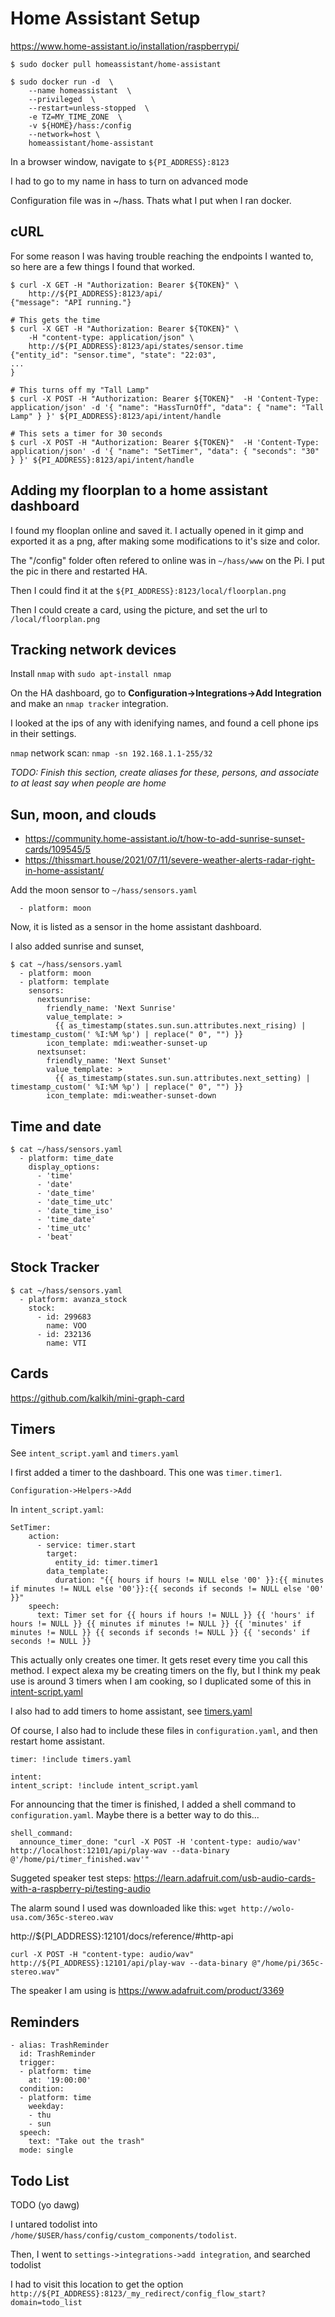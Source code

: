 # Home Assistant Setup

https://www.home-assistant.io/installation/raspberrypi/

```
$ sudo docker pull homeassistant/home-assistant

$ sudo docker run -d  \
    --name homeassistant  \
    --privileged  \
    --restart=unless-stopped  \
    -e TZ=MY_TIME_ZONE  \
    -v ${HOME}/hass:/config  
    --network=host \
    homeassistant/home-assistant
```

In a browser window, navigate to `${PI_ADDRESS}:8123`

I had to go to my name in hass to turn on advanced mode

Configuration file was in ~/hass. Thats what I put when I ran docker.


## cURL

For some reason I was having trouble reaching the endpoints I wanted to, so here are a few things I found that worked.

```
$ curl -X GET -H "Authorization: Bearer ${TOKEN}" \
    http://${PI_ADDRESS}:8123/api/
{"message": "API running."}

# This gets the time
$ curl -X GET -H "Authorization: Bearer ${TOKEN}" \
    -H "content-type: application/json" \
    http://${PI_ADDRESS}:8123/api/states/sensor.time
{"entity_id": "sensor.time", "state": "22:03",
...
}

# This turns off my "Tall Lamp"
$ curl -X POST -H "Authorization: Bearer ${TOKEN}"  -H 'Content-Type: application/json' -d '{ "name": "HassTurnOff", "data": { "name": "Tall Lamp" } }' ${PI_ADDRESS}:8123/api/intent/handle

# This sets a timer for 30 seconds
$ curl -X POST -H "Authorization: Bearer ${TOKEN}"  -H 'Content-Type: application/json' -d '{ "name": "SetTimer", "data": { "seconds": "30" } }' ${PI_ADDRESS}:8123/api/intent/handle

```

## Adding my floorplan to a home assistant dashboard

I found my flooplan online and saved it. I actually opened in it gimp and exported it as a png, after making some modifications to it's size and color.

The "/config" folder often refered to online was in `~/hass/www` on the Pi. I put the pic in there and restarted HA.

Then I could find it at the `${PI_ADDRESS}:8123/local/floorplan.png`

Then I could create a card, using the picture, and set the url to `/local/floorplan.png`

## Tracking network devices
Install `nmap` with `sudo apt-install nmap`

On the HA dashboard, go to **Configuration->Integrations->Add Integration** and make an `nmap tracker` integration.

I looked at the ips of any with idenifying names, and found a cell phone ips in their settings.

`nmap` network scan: `nmap -sn 192.168.1.1-255/32`

*TODO: Finish this section, create aliases for these, persons, and associate to at least say when people are home*

## Sun, moon, and clouds

- https://community.home-assistant.io/t/how-to-add-sunrise-sunset-cards/109545/5
- https://thissmart.house/2021/07/11/severe-weather-alerts-radar-right-in-home-assistant/

Add the moon sensor to `~/hass/sensors.yaml`

```
  - platform: moon
```

Now, it is listed as a sensor in the home assistant dashboard.

I also added sunrise and sunset, 

```
$ cat ~/hass/sensors.yaml
  - platform: moon
  - platform: template
    sensors:
      nextsunrise:
        friendly_name: 'Next Sunrise'
        value_template: >
          {{ as_timestamp(states.sun.sun.attributes.next_rising) | timestamp_custom(' %I:%M %p') | replace(" 0", "") }}
        icon_template: mdi:weather-sunset-up
      nextsunset:
        friendly_name: 'Next Sunset'
        value_template: >
          {{ as_timestamp(states.sun.sun.attributes.next_setting) | timestamp_custom(' %I:%M %p') | replace(" 0", "") }}
        icon_template: mdi:weather-sunset-down
```

## Time and date

```
$ cat ~/hass/sensors.yaml 
  - platform: time_date
    display_options:
      - 'time'
      - 'date'
      - 'date_time'
      - 'date_time_utc'
      - 'date_time_iso'
      - 'time_date'
      - 'time_utc'
      - 'beat'
```

## Stock Tracker

```
$ cat ~/hass/sensors.yaml 
  - platform: avanza_stock
    stock:
      - id: 299683
        name: VOO
      - id: 232136
        name: VTI
```


## Cards

https://github.com/kalkih/mini-graph-card



## Timers

See `intent_script.yaml` and `timers.yaml`

I first added a timer to the dashboard. This one was `timer.timer1`.

`Configuration->Helpers->Add`

In `intent_script.yaml`:

```
SetTimer:
    action:
      - service: timer.start
        target:
          entity_id: timer.timer1
        data_template:
          duration: "{{ hours if hours != NULL else '00' }}:{{ minutes if minutes != NULL else '00'}}:{{ seconds if seconds != NULL else '00' }}"
    speech:
      text: Timer set for {{ hours if hours != NULL }} {{ 'hours' if hours != NULL }} {{ minutes if minutes != NULL }} {{ 'minutes' if minutes != NULL }} {{ seconds if seconds != NULL }} {{ 'seconds' if seconds != NULL }}
```

This actually only creates one timer. It gets reset every time you call this method.
I expect alexa my be creating timers on the fly, but I think my peak use is around 3 timers when I am cooking, so I duplicated some of this in [intent-script.yaml](intent-script.yaml)

I also had to add timers to home assistant, see  [timers.yaml](timers.yaml)

Of course, I also had to include these files in `configuration.yaml`, and then restart home assistant.

```
timer: !include timers.yaml

intent:
intent_script: !include intent_script.yaml
```

For announcing that the timer is finished, I added a shell command to `configuration.yaml`. Maybe there is a better way to do this...

```
shell_command:
  announce_timer_done: "curl -X POST -H 'content-type: audio/wav' http://localhost:12101/api/play-wav --data-binary @'/home/pi/timer_finished.wav'"
```

Suggeted speaker test steps: https://learn.adafruit.com/usb-audio-cards-with-a-raspberry-pi/testing-audio

The alarm sound I used was downloaded like this:
`wget http://wolo-usa.com/365c-stereo.wav`

http://${PI_ADDRESS}:12101/docs/reference/#http-api

```
curl -X POST -H "content-type: audio/wav" http://${PI_ADDRESS}:12101/api/play-wav --data-binary @"/home/pi/365c-stereo.wav" 
```

The speaker I am using is https://www.adafruit.com/product/3369

## Reminders

```
- alias: TrashReminder
  id: TrashReminder
  trigger:
  - platform: time
    at: '19:00:00'
  condition:
  - platform: time
    weekday:
    - thu
    - sun
  speech:
    text: "Take out the trash"
  mode: single
```

## Todo List

TODO (yo dawg)

I untared todolist into `/home/$USER/hass/config/custom_components/todolist`.

Then, I went to `settings->integrations->add integration`, and searched todolist

I had to visit this location to get the option
`http://${PI_ADDRESS}:8123/_my_redirect/config_flow_start?domain=todo_list`
